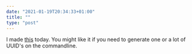 ```yaml
---
date: "2021-01-19T20:34:33+01:00"
title: ""
type: "post"
---
```


I made [this](https://github.com/hjertnes/new-uuid) today. You might like it if you need to generate one or a lot of UUID's on the commandline. 
